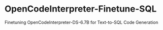 # OpenCodeInterpreter-Finetune-SQL
Finetuning OpenCodeInterpreter-DS-6.7B for Text-to-SQL Code Generation

